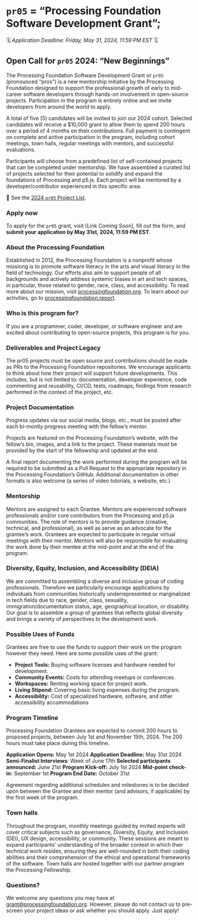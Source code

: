 # `pr05` = “Processing Foundation Software Development Grant”; 

🗓️ _Application Deadline: Friday, May 31, 2024, 11:59 PM EST_ 🗓️

## Open Call for `pr05` 2024: “New Beginnings”

The Processing Foundation Software Development Grant or `pr05` (pronounced “pros”) is a new mentorship initiative by the Processing Foundation designed to support the professional growth of early to mid-career software developers through hands-on involvement in open-source projects. Participation in the program is entirely online and we invite developers from around the world to apply. 

A total of five (5) candidates will be invited to join our 2024 cohort. Selected candidates will receive a $10,000 grant to allow them to spend 200 hours over a period of 4 months on their contributions. Full payment is contingent on complete and active participation in the program, including cohort meetings, town halls, regular meetings with mentors, and successful evaluations.

Participants will choose from a predefined list of self-contained projects that can be completed under mentorship. We have assembled a curated list of projects selected for their potential to solidify and expand the foundations of Processing and p5.js. Each project will be mentored by a developer/contributor experienced in this specific area.

📃 See the [2024 `pr05` Project List](https://github.com/processing/pr05-grant/wiki/2024-Project-List-for-%60pr05%60-=-Processing-Foundation-Software-Development-Grant).

### Apply now
To apply for the `pr05` grant, visit [Link Coming Soon], fill out the form, and **submit your application by May 31st, 2024, 11:59 PM EST**.

### About the Processing Foundation
Established in 2012, the Processing Foundation is a nonprofit whose missiong is to promote software literacy in the arts and visual literacy in the field of technology. Our efforts also aim to support people of all backgrounds and actively address systemic biases in art and tech spaces, in particular, those related to gender, race, class, and accessibility. To read more about our mission, visit [processingfoundation.org](http://processingfoundation.org). To learn about our activities, go to [processingfoundation.report](https://processingfoundation.report/).


### Who is this program for?
If you are a programmer, coder, developer, or software engineer and are excited about contributing to open-source projects, this program is for you.

### Deliverables and Project Legacy
The pr05 projects must be open source and contributions should be made as PRs to the Processing Foundation repositories. We encourage applicants to think about how their project will support future developments. This includes, but is not limited to: documentation, developer experience, code commenting and reusability, CI/CD, tests, roadmaps, findings from research performed in the context of the project, etc.


### Project Documentation
Progress updates via our social media, blogs, etc., must be posted after each bi-montly progress meeting with the fellow’s mentor.

Projects are featured on the Processing Foundation’s website, with the fellow’s bio, images, and a link to the project. These materials must be provided by the start of the fellowship and updated at the end.

A final report documenting the work performed during the program will be required to be submitted as a Pull Request to the appropriate repository in the Processing Foundation’s GitHub. Additional documentation in other formats is also welcome (a series of video tutorials, a website, etc.)


### Mentorship

Mentors are assigned to each Grantee. Mentors are experienced software professionals and/or core contributors from the Processing and p5.js communities. The role of mentors is to provide guidance (creative, technical, and professional), as well as serve as an advocate for the grantee’s work. Grantees are expected to participate in regular virtual meetings with their mentor. Mentors will also be responsible for evaluating the work done by their mentee at the mid-point and at the end of the program.


### Diversity, Equity, Inclusion, and Accessibility (DEIA)

We are committed to assembling a diverse and inclusive group of coding professionals. Therefore we particularly encourage applications by individuals from communities historically underrepresented or marginalized in tech fields due to race, gender, class, sexuality, immigration/documentation status, age, geographical location, or disability. Our goal is to assemble a group of grantees that reflects global diversity and brings a variety of perspectives to the development work.


### Possible Uses of Funds

Grantees are free to use the funds to support their work on the program however they need. Here are some possible uses of the grant:

* **Project Tools:** Buying software licenses and hardware needed for development.
* **Community Events:** Costs for attending meetups or conferences.
* **Workspaces:** Renting working space for project work.
* **Living Stipend:** Covering basic living expenses during the program.
* **Accessibility:** Cost of specialized hardware, software, and other accessibility accommodations

### Program Timeline

Processing Foundation Grantees are expected to commit 200 hours to proposed projects, between July 1st and November 15th, 2024. The 200 hours must take place during this timeline.

**Application Opens:** May 1st 2024
**Application Deadline:** May 31st 2024
**Semi-Finalist Interviews**: Week of June 17th
**Selected participants announced:** June 21st
**Program Kick-off:** July 1st 2024
**Mid-point check-in:** September 1st
**Program End Date:** October 31st

Agreement regarding additional schedules and milestones is to be decided upon between the Grantee and their mentor (and advisors, if applicable) by the first week of the program. 

### Town halls
Throughout the program, monthly meetings guided by invited experts will cover critical subjects such as governance, Diversity, Equity, and Inclusion (DEI), UX design, accessibility, or community. These sessions are meant to expand participants' understanding of the broader context in which their technical work resides, ensuring they are well-rounded in both their coding abilities and their comprehension of the ethical and operational frameworks of the software. Town halls are hosted together with our partner program the Processing Fellowship.

### Questions?
We welcome any questions you may have at grant@processingfoundation.org. However, please do not contact us to pre-screen your project ideas or ask whether you should apply. Just apply!
